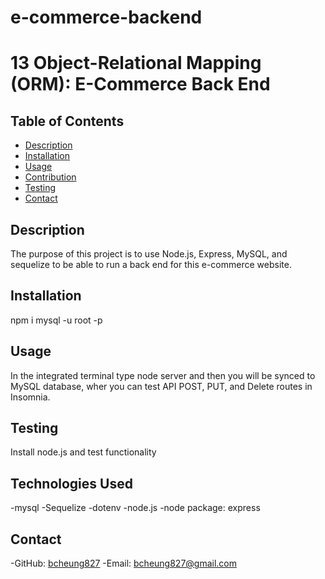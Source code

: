# e-commerce-backend
# 13 Object-Relational Mapping (ORM): E-Commerce Back End

## Table of Contents
  - [Description](#description)
  - [Installation](#installation)
  - [Usage](#usage)
  - [Contribution](#contribution)
  - [Testing](#testing)
  - [Contact](#contact)

  ## Description
  The purpose of this project is to use Node.js, Express, MySQL, and sequelize to be able to run a back end for this e-commerce website.
  ## Installation
  npm i
  mysql -u root -p

  ## Usage
  In the integrated terminal type node server and then you will be synced to MySQL database, wher you can test API POST, PUT, and Delete routes in Insomnia.

  ## Testing
  Install node.js and test functionality

  ## Technologies Used
  -mysql
  -Sequelize
  -dotenv
  -node.js
    -node package: express
  
  ## Contact
  -GitHub: [bcheung827](https://github.com/bcheung827)
  -Email: bcheung827@gmail.com
